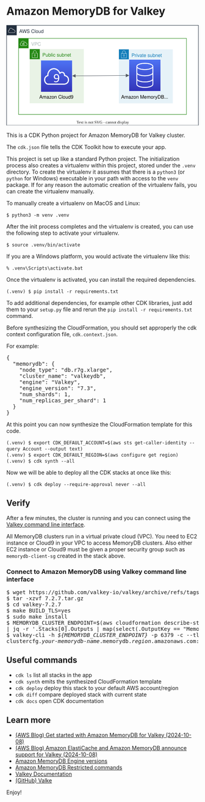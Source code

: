 
# Amazon MemoryDB for Valkey

![amazon-memorydb-for-valkey](./amazon-memorydb-for-valkey.svg)

This is a CDK Python project for Amazon MemoryDB for Valkey cluster.

The `cdk.json` file tells the CDK Toolkit how to execute your app.

This project is set up like a standard Python project.  The initialization
process also creates a virtualenv within this project, stored under the `.venv`
directory.  To create the virtualenv it assumes that there is a `python3`
(or `python` for Windows) executable in your path with access to the `venv`
package. If for any reason the automatic creation of the virtualenv fails,
you can create the virtualenv manually.

To manually create a virtualenv on MacOS and Linux:

```
$ python3 -m venv .venv
```

After the init process completes and the virtualenv is created, you can use the following
step to activate your virtualenv.

```
$ source .venv/bin/activate
```

If you are a Windows platform, you would activate the virtualenv like this:

```
% .venv\Scripts\activate.bat
```

Once the virtualenv is activated, you can install the required dependencies.

```
(.venv) $ pip install -r requirements.txt
```

To add additional dependencies, for example other CDK libraries, just add
them to your `setup.py` file and rerun the `pip install -r requirements.txt`
command.

Before synthesizing the CloudFormation, you should set approperly the cdk context configuration file, `cdk.context.json`.

For example:

<pre>
{
  "memorydb": {
    "node_type": "db.r7g.xlarge",
    "cluster_name": "valkeydb",
    "engine": "Valkey",
    "engine_version": "7.3",
    "num_shards": 1,
    "num_replicas_per_shard": 1
  }
}
</pre>

At this point you can now synthesize the CloudFormation template for this code.

```
(.venv) $ export CDK_DEFAULT_ACCOUNT=$(aws sts get-caller-identity --query Account --output text)
(.venv) $ export CDK_DEFAULT_REGION=$(aws configure get region)
(.venv) $ cdk synth --all
```

Now we will be able to deploy all the CDK stacks at once like this:

```
(.venv) $ cdk deploy --require-approval never --all
```

## Verify

After a few minutes, the cluster is running and you can connect using the [Valkey command line interface](https://valkey.io/topics/cli/).

All MemoryDB clusters run in a virtual private cloud (VPC).
You need to EC2 instance or Cloud9 in your VPC to access MemoryDB clusters.
Also either EC2 instance or Cloud9 must be given a proper security group such as `memorydb-client-sg` created in the stack above.

### Connect to Amazon MemoryDB using Valkey command line interface

<pre>
$ wget https://github.com/valkey-io/valkey/archive/refs/tags/7.2.7.tar.gz
$ tar -xzvf 7.2.7.tar.gz
$ cd valkey-7.2.7
$ make BUILD_TLS=yes
$ sudo make install
$ MEMORYDB_CLUSTER_ENDPOINT=$(aws cloudformation describe-stacks --stack-name <i>MemoryDBStack</i> \
| jq -r '.Stacks[0].Outputs | map(select(.OutputKey == "MemoryDBClusterEndpoint")) | .[0].OutputValue')
$ valkey-cli -h <i>${MEMORYDB_CLUSTER_ENDPOINT}</i> -p 6379 -c --tls
clustercfg.<i>your-memorydb-name</i>.memorydb.<i>region</i>.amazonaws.com:6379>
</pre>

## Useful commands

 * `cdk ls`          list all stacks in the app
 * `cdk synth`       emits the synthesized CloudFormation template
 * `cdk deploy`      deploy this stack to your default AWS account/region
 * `cdk diff`        compare deployed stack with current state
 * `cdk docs`        open CDK documentation

## Learn more

 * [(AWS Blog) Get started with Amazon MemoryDB for Valkey (2024-10-08)](https://aws.amazon.com/blogs/database/get-started-with-amazon-memorydb-for-valkey/)
 * [(AWS Blog) Amazon ElastiCache and Amazon MemoryDB announce support for Valkey (2024-10-08)](https://aws.amazon.com/blogs/database/amazon-elasticache-and-amazon-memorydb-announce-support-for-valkey/)
 * [Amazon MemoryDB Engine versions](https://docs.aws.amazon.com/memorydb/latest/devguide/engine-versions.html)
 * [Amazon MemoryDB Restricted commands](https://docs.aws.amazon.com/memorydb/latest/devguide/restrictedcommands.html)
 * [Valkey Documentation](https://valkey.io/docs/)
 * [(GitHub) Valke](https://github.com/valkey-io)

Enjoy!

